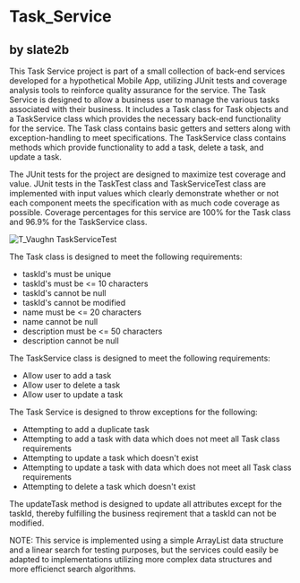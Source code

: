 # Task_Service
by slate2b
---
This Task Service project is part of a small collection of back-end services developed for a hypothetical Mobile App, utilizing JUnit tests and coverage analysis tools to reinforce quality assurance for the service.  The Task Service is designed to allow a business user to manage the various tasks associated with their business.  It includes a Task class for Task objects and a TaskService class which provides the necessary back-end functionality for the service.  The Task class contains basic getters and setters along with exception-handling to meet specifications.  The TaskService class contains methods which  provide functionality to add a task, delete a task, and update a task.

The JUnit tests for the project are designed to maximize test coverage and value.  JUnit tests in the TaskTest class and TaskServiceTest class are implemented with input values which clearly demonstrate whether or not each component meets the specification with as much code coverage as possible.  Coverage percentages for this service are 100% for the Task class and 96.9% for the TaskService class. 

![T_Vaughn TaskServiceTest](https://user-images.githubusercontent.com/88697660/194997164-c6a54e27-3777-4251-b404-e1435aef91ed.PNG)

The Task class is designed to meet the following requirements:

* taskId's must be unique
* taskId's must be <= 10 characters
* taskId's cannot be null
* taskId's cannot be modified
* name must be <= 20 characters
* name cannot be null
* description must be <= 50 characters
* description cannot be null

The TaskService class is designed to meet the following requirements:

* Allow user to add a task
* Allow user to delete a task
* Allow user to update a task

The Task Service is designed to throw exceptions for the following:

* Attempting to add a duplicate task
* Attempting to add a task with data which does not meet all Task class requirements
* Attempting to update a task which doesn't exist
* Attempting to update a task with data which does not meet all Task class requirements
* Attempting to delete a task which doesn't exist

The updateTask method is designed to update all attributes except for the taskId, thereby fulfilling the business reqirement that a taskId can not be modified.

NOTE: This service is implemented using a simple ArrayList data structure and a linear search for testing purposes, but the services could easily be adapted to implementations utilizing more complex data structures and more efficienct search algorithms.
